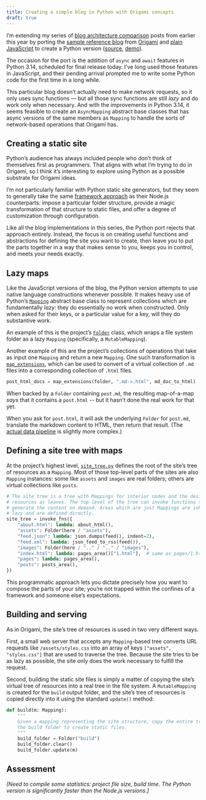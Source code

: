 ```yaml
---
title: Creating a simple blog in Python with Origami concepts
draft: true
---
```


I’m extending my series of [blog architecture comparison](/posts/2025/05-02-concise-expressions.html) posts from earlier this year by porting the [sample reference blog](https://github.com/WebOrigami/pondlife) from [Origami](https://weborigami.org) and [plain JavaScript](/posts/2025/04-17-zero-dependencies.html) to create a Python version ([source](https://github.com/JanMiksovsky/pondlife-python), [demo](https://pondlife-python.netlify.app/)).

The occasion for the port is the addition of `async` and `await` features in Python 3.14, scheduled for final release today. I’ve long used those features in JavaScript, and their pending arrival prompted me to write some Python code for the first time in a long while.

This particular blog doesn’t actually need to make network requests, so it only uses sync functions — but all those sync functions are still _lazy_ and do work only when necessary. And with the improvements in Python 3.14, it seems feasible to create an `AsyncMapping` abstract base classes that has async versions of the same members as `Mapping` to handle the sorts of network-based operations that Origami has.

## Creating a static site

Python’s audience has always included people who don’t think of themselves first as programmers. That aligns with what I’m trying to do in Origami, so I think it’s interesting to explore using Python as a possible substrate for Origami ideas.

I’m not particularly familiar with Python static site generators, but they seem to generally take the same [framework approach](https://weborigami.org/language/model#use-a-website-framework) as their Node.js counterparts: impose a particular folder structure, provide a magic transformation of that structure to static files, and offer a degree of customization through configuration.

Like all the blog implementations in this series, the Python port rejects that approach entirely. Instead, the focus is on creating useful functions and abstractions for defining the site you want to create, then leave you to put the parts together in a way that makes sense to you, keeps you in control, and meets your needs exactly.

## Lazy maps

Like the JavaScript versions of the blog, the Python version attempts to use native language constructions whenever possible. It makes heavy use of Python’s [`Mapping`](https://docs.python.org/3/library/collections.abc.html#collections.abc.Mapping) abstract base class to represent collections which are fundamentally _lazy_: they do essentially no work when constructed. Only when asked for their keys, or a particular value for a key, will they do substantive work.

An example of this is the project’s [`Folder`](https://github.com/JanMiksovsky/pondlife-python/blob/main/src/map_origami/folder.py) class, which wraps a file system folder as a lazy `Mapping` (specifically, a `MutableMapping`).

Another example of this are the project’s collections of operations that take as input one `Mapping` and return a new `Mapping`. One such transformation is [`map_extensions`](https://github.com/JanMiksovsky/pondlife-python/blob/main/src/map_origami/map_extensions.py), which can be used to convert of a virtual collection of `.md` files into a corresponding collection of `.html` files.

```python
post_html_docs = map_extensions(folder, ".md->.html", md_doc_to_html)
```

When backed by a `Folder` containing `post.md`, the resulting map-of-a-map _says_ that it contains a `post.html` -- but it hasn’t done the real work for that yet.

When you ask for `post.html`, it will ask the underlying `Folder` for `post.md`, translate the markdown content to HTML, then return that result. (The [actual data pipeline](https://github.com/JanMiksovsky/pondlife-python/blob/main/src/blog_demo/post_docs.py) is slightly more complex.)

## Defining a site tree with maps

At the project’s highest level, [`site_tree.py`](https://github.com/JanMiksovsky/pondlife-python/blob/main/src/blog_demo/site_tree.py) defines the root of the site’s tree of resources as a `Mapping`. Most of those top-level parts of the sites are also `Mapping` instances: some like `assets` and `images` are real folders; others are virtual collections like `posts`.

```python
# The site tree is a tree with Mappings for interior nodes and the desired
# resources as leaves. The top level of the tree can invoke functions to
# generate the content on demand. Areas which are just Mappings are inherently
# lazy and are defined directly.
site_tree = invoke_fns({
    "about.html": lambda: about_html(),
    "assets": Folder(here / "assets"),
    "feed.json": lambda: json.dumps(feed(), indent=2),
    "feed.xml": lambda: json_feed_to_rss(feed()),
    "images": Folder(here / ".." / ".." / "images"),
    "index.html": lambda: pages_area()["1.html"],  # same as pages/1.html
    "pages": lambda: pages_area(),
    "posts": posts_area(),
})
```

This programmatic approach lets you dictate precisely how you want to compose the parts of your site; you’re not trapped within the confines of a framework and someone else’s expectations.

## Building and serving

As in Origami, the site’s tree of resources is used in two very different ways.

First, a small web server that accepts any `Mapping`-based tree converts URL requests like `/assets/styles.css` into an array of keys `["assets", "styles.css"]` that are used to traverse the tree. Because the site tries to be as lazy as possible, the site only does the work necessary to fulfill the request.

Second, building the static site files is simply a matter of copying the site’s virtual tree of resources into a real tree in the file system. A `MutableMapping` is created for the `build` output folder, and the site’s tree of resources is copied directly into it using the standard `update()` method:

```python
def build(m: Mapping):
    """
    Given a mapping representing the site structure, copy the entire tree into
    the build folder to create static files.
    """
    build_folder = Folder("build")
    build_folder.clear()
    build_folder.update(m)
```

## Assessment

_[Need to compile some statistics: project file size, build time. The Python version is significantly faster than the Node.js versions.]_